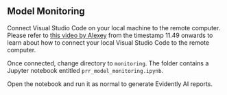 ## Model Monitoring


Connect Visual Studio Code on your local machine to the remote computer. Please refer to [this video by Alexey](https://youtu.be/IXSiYkP23zo?si=D1v6gBw-EZHnW5_V) from the timestamp 11.49 onwards to learn about how to connect your local Visual Studio Code to the remote computer.

Once connected, change directory to `monitoring`. The folder contains a Jupyter notebook entitled `prr_model_monitoring.ipynb`.

Open the notebook and run it as normal to generate Evidently AI reports.